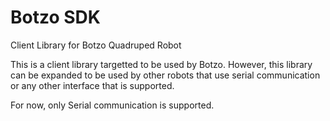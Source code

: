 # Botzo SDK

Client Library for Botzo Quadruped Robot

This is a client library targetted to be used by Botzo. However, this library
can be expanded to be used by other robots that use serial communication or
any other interface that is supported.

For now, only Serial communication is supported.
